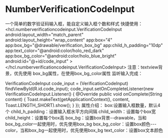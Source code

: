 # NumberVerificationCodeInput
一个简单的数字验证码输入框，能自定义输入框个数和样式
快捷使用：
<hcl.numberverificationcodeinput.VerificationCodeInput
        android:layout_width="match_parent"
        android:layout_height="wrap_content"
        app:box="4"
        app:box_bg="@drawable/verification_box_bg"
        app:child_h_padding="10dp"
        app:text_color="@android:color/holo_red_dark"
        app:box_bg_color="@android:color/holo_blue_bright"
        android:id="@+id/code_input"
        ></hcl.numberverificationcodeinput.VerificationCodeInput>
注意：textview背景，优先使用 box_bg属性，在使用box_bg_color属性
监听输入完成：

VerificationCodeInput code_input = (VerificationCodeInput) findViewById(R.id.code_input);
        code_input.setOnCompleteListener(new VerificationCodeInput.Listener() {
            @Override
            public void onComplete(String content) {
                Toast.makeText(getApplicationContext(), content, Toast.LENGTH_SHORT).show();
            }
        });
属性介绍：
box:设置输入框数量，默认4个
child_h_padding：设置输入框水平方向间隔
child_width：设置每个box宽
child_height：设置每个box高
box_bg：设置box背景--drawable，当和box_bg_color一起使用时，优先使用box_bg
box_bg_color：设置box颜色---color，当和box_bg一起使用时，优先使用box_bg
text_color：设置box文本颜色
